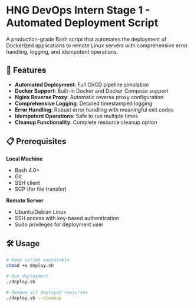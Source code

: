 # HNG DevOps Intern Stage 1 - Automated Deployment Script

A production-grade Bash script that automates the deployment of Dockerized applications to remote Linux servers with comprehensive error handling, logging, and idempotent operations.

## 🚀 Features
- **Automated Deployment**: Full CI/CD pipeline simulation
- **Docker Support**: Built-in Docker and Docker Compose support  
- **Nginx Reverse Proxy**: Automatic reverse proxy configuration
- **Comprehensive Logging**: Detailed timestamped logging
- **Error Handling**: Robust error handling with meaningful exit codes
- **Idempotent Operations**: Safe to run multiple times
- **Cleanup Functionality**: Complete resource cleanup option

## 📋 Prerequisites
**Local Machine**
- Bash 4.0+
- Git
- SSH client
- SCP (for file transfer)

**Remote Server**
- Ubuntu/Debian Linux
- SSH access with key-based authentication
- Sudo privileges for deployment user

## 🛠️ Usage
```bash
# Make script executable
chmod +x deploy.sh

# Run deployment
./deploy.sh

# Remove all deployed resources
./deploy.sh --cleanup
